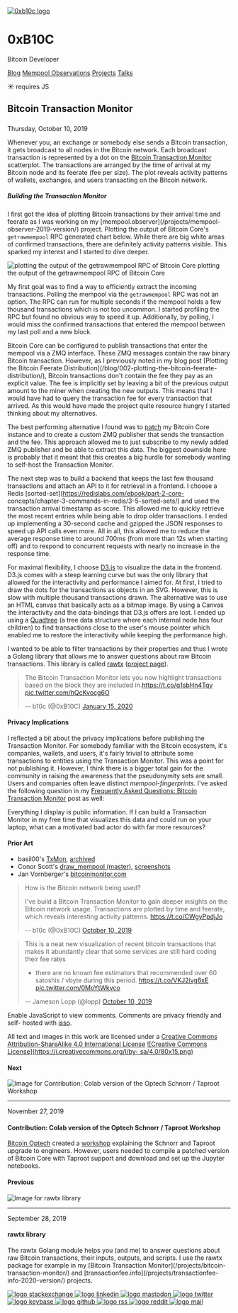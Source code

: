 [ ![0xb10c logo](/0xb10c.png) ](/)

# 0xB10C

Bitcoin Developer

[Blog](/) [Mempool Observations](/mempool-observations) [Projects](/projects)
[Talks](/talks)

☀  requires JS

##  Bitcoin Transaction Monitor

#####

Thursday, October 10, 2019

Whenever you, an exchange or somebody else sends a Bitcoin transaction, it
gets broadcast to all nodes in the Bitcoin network. Each broadcast transaction
is represented by a dot on the [Bitcoin Transaction
Monitor](https://mempool.observer/monitor) scatterplot. The transactions are
arranged by the time of arrival at my Bitcoin node and its feerate (fee per
size). The plot reveals activity patterns of wallets, exchanges, and users
transacting on the Bitcoin network.

##### Building the Transaction Monitor

I first got the idea of plotting Bitcoin transactions by their arrival time
and feerate as I was working on my [mempool.observer](/projects/mempool-
observer-2019-version/) project. Plotting the output of Bitcoin Core's
`getrawmempool` RPC generated chart below. While there are big white areas of
confirmed transactions, there are definitely activity patterns visible. This
sparked my interest and I started to dive deeper.

![plotting the output of the getrawmempool RPC of Bitcoin
Core](/data/projects/bitcoin-transaction-monitor/early-idea.png) plotting the
output of the getrawmempool RPC of Bitcoin Core

My first goal was to find a way to efficiently extract the incoming
transactions. Polling the mempool via the `getrawmempool` RPC was not an
option. The RPC can run for multiple seconds if the mempool holds a few
thousand transactions which is not too uncommon. I started profiling the RPC
but found no obvious way to speed it up. Additionally, by polling, I would
miss the confirmed transactions that entered the mempool between my last poll
and a new block.

Bitcoin Core can be configured to publish transactions that enter the mempool
via a ZMQ interface. These ZMQ messages contain the raw binary Bitcoin
transaction. However, as I previously noted in my blog post [Plotting the
Bitcoin Feerate Distribution](/blog/002-plotting-the-bitcoin-feerate-
distribution/), Bitcoin transactions don't contain the fee they pay as an
explicit value. The fee is implicitly set by leaving a bit of the previous
output amount to the miner when creating the new outputs. This means that I
would have had to query the transaction fee for every transaction that
arrived. As this would have made the project quite resource hungry I started
thinking about my alternatives.

The best performing alternative I found was to
[patch](https://github.com/0xB10C/bitcoin/commit/f03785b4e0c0aa4d74a2934e20ed607d6b8758e2)
my Bitcoin Core instance and to create a custom ZMQ publisher that sends the
transaction and the fee. This approach allowed me to just subscribe to my
newly added ZMQ publisher and be able to extract this data. The biggest
downside here is probably that it meant that this creates a big hurdle for
somebody wanting to self-host the Transaction Monitor.

The next step was to build a backend that keeps the last few thousand
transactions and attach an API to it for retrieval in a frontend. I choose a
Redis [sorted-set](https://redislabs.com/ebook/part-2-core-
concepts/chapter-3-commands-in-redis/3-5-sorted-sets/) and used the
transaction arrival timestamp as score. This allowed me to quickly retrieve
the most recent entries while being able to drop older transactions. I ended
up implementing a 30-second cache and gzipped the JSON responses to speed up
API calls even more. All in all, this allowed me to reduce the average
response time to around 700ms (from more than 12s when starting off) and to
respond to concurrent requests with nearly no increase in the response time.

For maximal flexibility, I choose [D3.js](https://d3js.org/) to visualize the
data in the frontend. D3.js comes with a steep learning curve but was the only
library that allowed for the interactivity and performance I aimed for. At
first, I tried to draw the dots for the transactions as objects in an SVG.
However, this is slow with multiple thousand transactions drawn. The
alternative was to use an HTML canvas that basically acts as a bitmap image.
By using a Canvas the interactivity and the data-bindings that D3.js offers
are lost. I ended up using a
[Quadtree](https://en.wikipedia.org/wiki/Quadtree) (a tree data structure
where each internal node has four children) to find transactions close to the
user's mouse pointer which enabled me to restore the interactivity while
keeping the performance high.

I wanted to be able to filter transactions by their properties and thus I
wrote a Golang library that allows me to answer questions about raw Bitcoin
transactions. This library is called [rawtx](https://github.com/0xB10C/rawtx)
([project page](/projects/library-rawtx/)).

> The Bitcoin Transaction Monitor lets you now highlight transactions based on
> the block they are included in.<https://t.co/q1sbHn4Tqy>
> [pic.twitter.com/hQcKvocg6O](https://t.co/hQcKvocg6O)
>
> -- b10c (@0xB10C) [January 15,
> 2020](https://twitter.com/0xB10C/status/1217471074671243266?ref_src=twsrc%5Etfw)

#### Privacy Implications

I reflected a bit about the privacy implications before publishing the
Transaction Monitor. For somebody familiar with the Bitcoin ecosystem, it's
companies, wallets, and users, it's fairly trivial to attribute some
transactions to entities using the Transaction Monitor. This was a point for
not publishing it. However, I think there is a bigger total gain for the
community in raising the awareness that the pseudonymity sets are small. Users
and companies often leave distinct _mempool-fingerprints_. I've asked the
following question in my [Frequently Asked Questions: Bitcoin Transaction
Monitor](/blog/005-bitcoin-transaction-monitor-faq/) post as well:

Everything I display is public information. If I can build a Transaction
Monitor in my free time that visualizes this data and could run on your
laptop, what can a motivated bad actor do with far more resources?

#### Prior Art

  * basil00's [TxMon](https://reqrypt.org/txmon.html), [archived](http://archive.ph/gr11T)
  * Conor Scott's [draw_mempool (master)](https://github.com/conscott/draw_mempool), [screenshots](https://github.com/conscott/draw_mempool/tree/9feb575f1597ed9e42140af9fbec924702578fb3)
  * Jan Vornberger's [bitcoinmonitor.com](http://www.bitcoinmonitor.com/)

> How is the Bitcoin network being used?  
>  
> I've build a Bitcoin Transaction Monitor to gain deeper insights on the
> Bitcoin network usage. Transactions are plotted by time and feerate, which
> reveals interesting activity patterns. <https://t.co/CWgyPpdjJo>
>
> -- b10c (@0xB10C) [October 10,
> 2019](https://twitter.com/0xB10C/status/1182295216709148672?ref_src=twsrc%5Etfw)

> This is a neat new visualization of recent bitcoin transactions that makes
> it abundantly clear that some services are still hard coding their fee rates
> - there are no known fee estimators that recommended over 60 satoshis /
> vbyte during this period. <https://t.co/VKJ2ivg6xE>
> [pic.twitter.com/0MoYtWkvco](https://t.co/0MoYtWkvco)
>
> -- Jameson Lopp (@lopp) [October 10,
> 2019](https://twitter.com/lopp/status/1182302770285748226?ref_src=twsrc%5Etfw)

Enable JavaScript to view comments. Comments are privacy friendly and self-
hosted with [isso](https://posativ.org/isso/).

All text and images in this work are licensed under a [Creative Commons
Attribution-ShareAlike 4.0 International
License](http://creativecommons.org/licenses/by-sa/4.0/) [![Creative Commons
License](https://i.creativecommons.org/l/by-
sa/4.0/80x15.png)](http://creativecommons.org/licenses/by-sa/4.0/)

#### Next

![Image for Contribution: Colab version of the Optech Schnorr / Taproot
Workshop](/data/projects/colab-taproot-workshop/header.png)
[](/projects/contribution-optech-taproot-workshop-colab/)

* * *

November 27, 2019

#### Contribution: Colab version of the Optech Schnorr / Taproot Workshop

[Bitcoin Optech](https://bitcoinops.org/) created a
[workshop](https://bitcoinops.org/en/schorr-taproot-workshop/) explaining the
Schnorr and Taproot upgrade to engineers. However, users needed to compile a
patched version of Bitcoin Core with Taproot support and download and set up
the Jupyter notebooks.

[](/projects/contribution-optech-taproot-workshop-colab/)

#### Previous

![Image for rawtx library](/data/projects/rawtx/header.png)
[](/projects/library-rawtx/)

* * *

September 28, 2019

#### rawtx library

The rawtx Golang module helps you (and me) to answer questions about raw
Bitcoin transactions, their inputs, outputs, and scripts. I use the rawtx
package for example in my [Bitcoin Transaction Monitor](/projects/bitcoin-
transaction-monitor/) and [transactionfee.info](/projects/transactionfee-
info-2020-version/) projects.

[](/projects/library-rawtx/)

[ ![logo stackexchange](/img/footer/stackexchange.svg)
](https://bitcoin.stackexchange.com/users/63817/0xb10c) [ ![logo
linkedin](/img/footer/linkedin.svg) ](https://linkedin.com/in/0xb10c) [ ![logo
mastodon](/img/footer/mastodon.svg) ](https://x0f.org/@0xb10c) [ ![logo
twitter](/img/footer/twitter.svg) ](https://twitter.com/0xb10c) [ ![logo
keybase](/img/footer/keybase.svg) ](https://keybase.io/b10c) [ ![logo
github](/img/footer/github.svg) ](https://github.com/0xb10c) [ ![logo
rss](/img/footer/rss.svg) ](https://b10c.me/feed.xml) [ ![logo
reddit](/img/footer/reddit.svg) ](https://reddit.com/u/0xb10c) [ ![logo
mail](/img/footer/gmail.svg) ](mailto:0xb10c+b10c-me@gmail.com)

